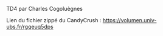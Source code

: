 TD4 par Charles Cogoluègnes

Lien du fichier zippé du CandyCrush :  https://volumen.univ-ubs.fr/rgqeuq5dps
